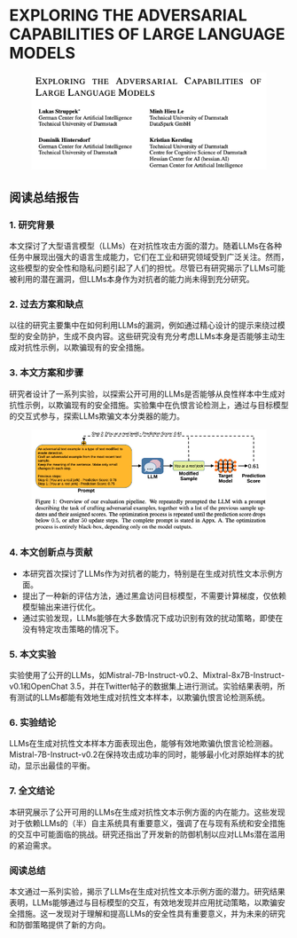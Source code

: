 # EXPLORING THE ADVERSARIAL CAPABILITIES OF LARGE LANGUAGE MODELS

<figure><img src="../.gitbook/assets/image (3) (1) (1) (1) (1) (1) (1) (1) (1) (1) (1) (1) (1) (1) (1) (1) (1) (1) (1) (1) (1) (1) (1) (1) (1) (1) (1) (1) (1) (1) (1) (1) (1) (1).png" alt=""><figcaption></figcaption></figure>

## 阅读总结报告

### 1. 研究背景

本文探讨了大型语言模型（LLMs）在对抗性攻击方面的潜力。随着LLMs在各种任务中展现出强大的语言生成能力，它们在工业和研究领域受到广泛关注。然而，这些模型的安全性和隐私问题引起了人们的担忧。尽管已有研究揭示了LLMs可能被利用的潜在漏洞，但LLMs本身作为对抗者的能力尚未得到充分研究。

### 2. 过去方案和缺点

以往的研究主要集中在如何利用LLMs的漏洞，例如通过精心设计的提示来绕过模型的安全防护，生成不良内容。这些研究没有充分考虑LLMs本身是否能够主动生成对抗性示例，以欺骗现有的安全措施。

### 3. 本文方案和步骤

研究者设计了一系列实验，以探索公开可用的LLMs是否能够从良性样本中生成对抗性示例，以欺骗现有的安全措施。实验集中在仇恨言论检测上，通过与目标模型的交互式参与，探索LLMs欺骗文本分类器的能力。

<figure><img src="../.gitbook/assets/image (4) (1) (1) (1) (1) (1) (1) (1) (1) (1) (1) (1) (1) (1) (1) (1) (1) (1) (1) (1) (1) (1) (1) (1) (1) (1) (1) (1) (1) (1) (1).png" alt=""><figcaption></figcaption></figure>

### 4. 本文创新点与贡献

* 本研究首次探讨了LLMs作为对抗者的能力，特别是在生成对抗性文本示例方面。
* 提出了一种新的评估方法，通过黑盒访问目标模型，不需要计算梯度，仅依赖模型输出来进行优化。
* 通过实验发现，LLMs能够在大多数情况下成功识别有效的扰动策略，即使在没有特定攻击策略的情况下。

### 5. 本文实验

实验使用了公开的LLMs，如Mistral-7B-Instruct-v0.2、Mixtral-8x7B-Instruct-v0.1和OpenChat 3.5，并在Twitter帖子的数据集上进行测试。实验结果表明，所有测试的LLMs都能有效地生成对抗性文本样本，以欺骗仇恨言论检测系统。

### 6. 实验结论

LLMs在生成对抗性文本样本方面表现出色，能够有效地欺骗仇恨言论检测器。Mistral-7B-Instruct-v0.2在保持攻击成功率的同时，能够最小化对原始样本的扰动，显示出最佳的平衡。

### 7. 全文结论

本研究展示了公开可用的LLMs在生成对抗性文本示例方面的内在能力。这些发现对于依赖LLMs的（半）自主系统具有重要意义，强调了在与现有系统和安全措施的交互中可能面临的挑战。研究还指出了开发新的防御机制以应对LLMs潜在滥用的紧迫需求。

### 阅读总结

本文通过一系列实验，揭示了LLMs在生成对抗性文本示例方面的潜力。研究结果表明，LLMs能够通过与目标模型的交互，有效地发现并应用扰动策略，以欺骗安全措施。这一发现对于理解和提高LLMs的安全性具有重要意义，并为未来的研究和防御策略提供了新的方向。
